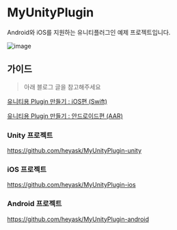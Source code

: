 # MyUnityPlugin

Android와 iOS를 지원하는 유니티플러그인 예제 프로젝트입니다.

![image](https://user-images.githubusercontent.com/13181635/192523041-d491ea03-d7c5-43c4-aefa-dbb18b550b53.png)

## 가이드

> 아래 블로그 글을 참고해주세요

[유니티용 Plugin 만들기 : iOS편 (Swift)](http://heyask.github.io/develop/2020-05-06-Unity-plugin-iOS-swift)

[유니티용 Plugin 만들기 : 안드로이드편 (AAR)](http://heyask.github.io/develop/2020-05-06-Unity-plugin-Android-AAR)

### Unity 프로젝트

https://github.com/heyask/MyUnityPlugin-unity

### iOS 프로젝트

https://github.com/heyask/MyUnityPlugin-ios

### Android 프로젝트

https://github.com/heyask/MyUnityPlugin-android
